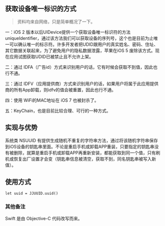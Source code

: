 
## 获取设备唯一标识的方式

> 资料均来自网络，只是简单概况了一下。
 
一：iOS 2 版本以后UIDevice提供一个获取设备唯一标识符的方法uniqueIdentifier，通过该方法我们可以获取设备的序列号，这个也是目前为止唯一可以确认唯一的标示符。许多开发者把UDID跟用户的真实姓名、密码、住址、其它数据关联起来，为了避免用户的隐私数据泄露，苹果在iOS 5 废除该方式。现在应用试图获取UDID已被禁止且不允许上架。
 
二：通过 IDFA（广告id）方式来识别用户的话，它有时候会获取不到值，因此也行不通。
 
三：通过 IDFV（应用提供商）方式来识别用户的话，如果用户将属于此应用提供商的所有App卸载，则idfv的值会被重置，因此也行不通。
 
四：使用 WiFi的MAC地址在 iOS 7 也被封杀了。
 
五：KeyChain，也是目前比较合理、可行的一种方式。
 
## 实现与优势
 
系统类 NSUUID 有提供生成随机不重复的字符串方法，通过将该随机字符串保存到iOS设备的钥匙串里面。不论是重启手机或卸载APP重装，只要指定的钥匙串没有被删除，就算是重启手机或卸载APP再重新安装，都能获取到同一个值，只有刷机或恢复出厂设置才会变（钥匙串信息被清空，获取不到，同名钥匙串被写入新值）。

## 使用方式

```
let uuid = JJUUID.uuid()
```

### 其他备注

Swift 是由 Objective-C 代码改写而来。
